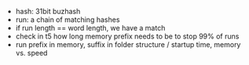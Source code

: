 * hash: 31bit buzhash
* run: a chain of matching hashes
* if run length == word length, we have a match
* check in t5 how long memory prefix needs to be to stop 99% of runs
* run prefix in memory, suffix in folder structure / startup time, memory vs. speed